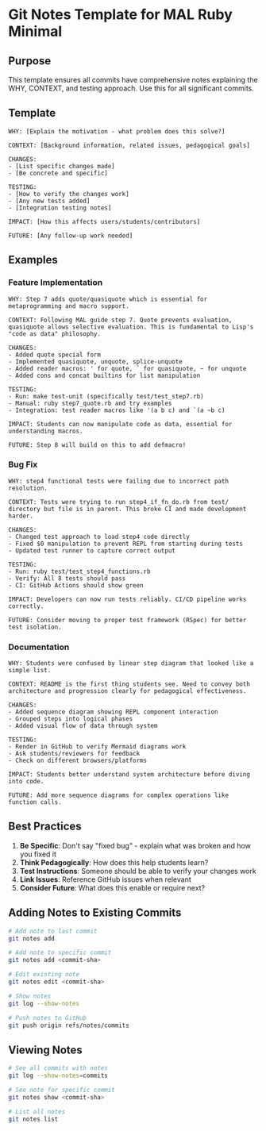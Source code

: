 # Git Notes Template for MAL Ruby Minimal

## Purpose

This template ensures all commits have comprehensive notes explaining the WHY, CONTEXT, and testing approach. Use this for all significant commits.

## Template

```
WHY: [Explain the motivation - what problem does this solve?]

CONTEXT: [Background information, related issues, pedagogical goals]

CHANGES:
- [List specific changes made]
- [Be concrete and specific]

TESTING:
- [How to verify the changes work]
- [Any new tests added]
- [Integration testing notes]

IMPACT: [How this affects users/students/contributors]

FUTURE: [Any follow-up work needed]
```

## Examples

### Feature Implementation
```
WHY: Step 7 adds quote/quasiquote which is essential for metaprogramming and macro support.

CONTEXT: Following MAL guide step 7. Quote prevents evaluation, quasiquote allows selective evaluation. This is fundamental to Lisp's "code as data" philosophy.

CHANGES:
- Added quote special form
- Implemented quasiquote, unquote, splice-unquote
- Added reader macros: ' for quote, ` for quasiquote, ~ for unquote
- Added cons and concat builtins for list manipulation

TESTING:
- Run: make test-unit (specifically test/test_step7.rb)
- Manual: ruby step7_quote.rb and try examples
- Integration: test reader macros like '(a b c) and `(a ~b c)

IMPACT: Students can now manipulate code as data, essential for understanding macros.

FUTURE: Step 8 will build on this to add defmacro!
```

### Bug Fix
```
WHY: step4 functional tests were failing due to incorrect path resolution.

CONTEXT: Tests were trying to run step4_if_fn_do.rb from test/ directory but file is in parent. This broke CI and made development harder.

CHANGES:
- Changed test approach to load step4 code directly
- Fixed $0 manipulation to prevent REPL from starting during tests
- Updated test runner to capture correct output

TESTING:
- Run: ruby test/test_step4_functions.rb
- Verify: All 8 tests should pass
- CI: GitHub Actions should show green

IMPACT: Developers can now run tests reliably. CI/CD pipeline works correctly.

FUTURE: Consider moving to proper test framework (RSpec) for better test isolation.
```

### Documentation
```
WHY: Students were confused by linear step diagram that looked like a simple list.

CONTEXT: README is the first thing students see. Need to convey both architecture and progression clearly for pedagogical effectiveness.

CHANGES:
- Added sequence diagram showing REPL component interaction
- Grouped steps into logical phases
- Added visual flow of data through system

TESTING:
- Render in GitHub to verify Mermaid diagrams work
- Ask students/reviewers for feedback
- Check on different browsers/platforms

IMPACT: Students better understand system architecture before diving into code.

FUTURE: Add more sequence diagrams for complex operations like function calls.
```

## Best Practices

1. **Be Specific**: Don't say "fixed bug" - explain what was broken and how you fixed it
2. **Think Pedagogically**: How does this help students learn?
3. **Test Instructions**: Someone should be able to verify your changes work
4. **Link Issues**: Reference GitHub issues when relevant
5. **Consider Future**: What does this enable or require next?

## Adding Notes to Existing Commits

```bash
# Add note to last commit
git notes add

# Add note to specific commit
git notes add <commit-sha>

# Edit existing note
git notes edit <commit-sha>

# Show notes
git log --show-notes

# Push notes to GitHub
git push origin refs/notes/commits
```

## Viewing Notes

```bash
# See all commits with notes
git log --show-notes=commits

# See note for specific commit
git notes show <commit-sha>

# List all notes
git notes list
```